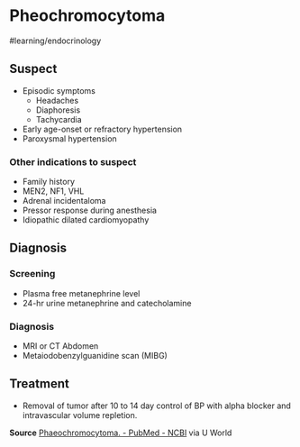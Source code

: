 # Pheochromocytoma
#learning/endocrinology

## Suspect
* Episodic symptoms
	* Headaches
	* Diaphoresis
	* Tachycardia
* Early age-onset or refractory hypertension
* Paroxysmal hypertension

### Other indications to suspect
* Family history
* MEN2, NF1, VHL
* Adrenal incidentaloma
* Pressor response during anesthesia
* Idiopathic dilated cardiomyopathy

## Diagnosis
### Screening
* Plasma free metanephrine level
* 24-hr urine metanephrine and catecholamine

### Diagnosis
* MRI or CT Abdomen
* Metaiodobenzylguanidine scan (MIBG)

## Treatment
* Removal of tumor after 10 to 14 day control of BP with alpha blocker and intravascular volume repletion.

**Source** [Phaeochromocytoma.  - PubMed - NCBI](https://www.ncbi.nlm.nih.gov/pubmed/16112304) via U World
